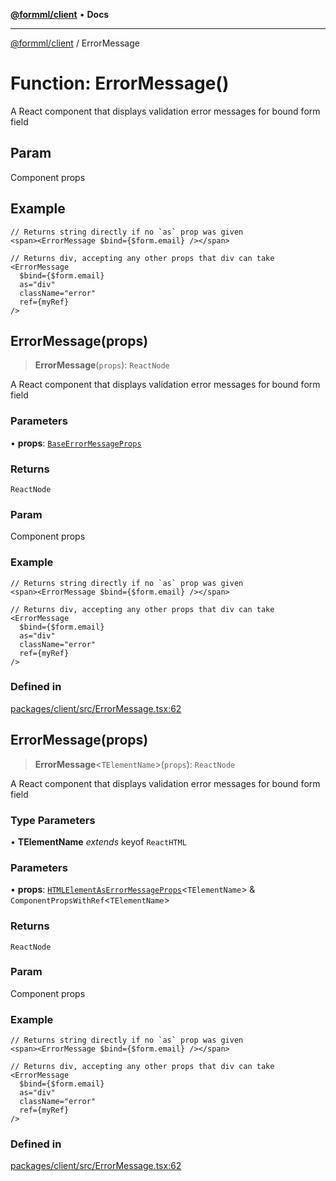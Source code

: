 [**@formml/client**](../README.md) • **Docs**

---

[@formml/client](../globals.md) / ErrorMessage

# Function: ErrorMessage()

A React component that displays validation error messages for bound form field

## Param

Component props

## Example

```tsx
// Returns string directly if no `as` prop was given
<span><ErrorMessage $bind={$form.email} /></span>

// Returns div, accepting any other props that div can take
<ErrorMessage
  $bind={$form.email}
  as="div"
  className="error"
  ref={myRef}
/>
```

## ErrorMessage(props)

> **ErrorMessage**(`props`): `ReactNode`

A React component that displays validation error messages for bound form field

### Parameters

• **props**: [`BaseErrorMessageProps`](../interfaces/BaseErrorMessageProps.md)

### Returns

`ReactNode`

### Param

Component props

### Example

```tsx
// Returns string directly if no `as` prop was given
<span><ErrorMessage $bind={$form.email} /></span>

// Returns div, accepting any other props that div can take
<ErrorMessage
  $bind={$form.email}
  as="div"
  className="error"
  ref={myRef}
/>
```

### Defined in

[packages/client/src/ErrorMessage.tsx:62](https://github.com/formml/formml/blob/72da07b448131bd3f04929d1b1f639a533f113d9/packages/client/src/ErrorMessage.tsx#L62)

## ErrorMessage(props)

> **ErrorMessage**\<`TElementName`\>(`props`): `ReactNode`

A React component that displays validation error messages for bound form field

### Type Parameters

• **TElementName** _extends_ keyof `ReactHTML`

### Parameters

• **props**: [`HTMLElementAsErrorMessageProps`](../interfaces/HTMLElementAsErrorMessageProps.md)\<`TElementName`\> & `ComponentPropsWithRef`\<`TElementName`\>

### Returns

`ReactNode`

### Param

Component props

### Example

```tsx
// Returns string directly if no `as` prop was given
<span><ErrorMessage $bind={$form.email} /></span>

// Returns div, accepting any other props that div can take
<ErrorMessage
  $bind={$form.email}
  as="div"
  className="error"
  ref={myRef}
/>
```

### Defined in

[packages/client/src/ErrorMessage.tsx:62](https://github.com/formml/formml/blob/72da07b448131bd3f04929d1b1f639a533f113d9/packages/client/src/ErrorMessage.tsx#L62)
